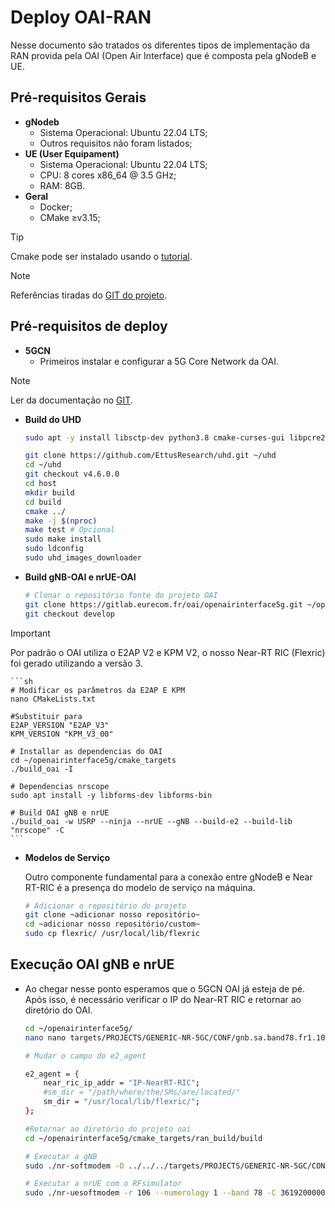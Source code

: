 # Deploy OAI-RAN

Nesse documento são tratados os diferentes tipos de implementação da RAN provida pela OAI (Open Air Interface) que é composta pela gNodeB e UE.

## Pré-requisitos Gerais
* **gNodeb**
    * Sistema Operacional: Ubuntu 22.04 LTS;
    * Outros requisitos não foram listados;
* **UE (User Equipament)**
    * Sistema Operacional: Ubuntu 22.04 LTS;
    * CPU: 8 cores x86_64 @ 3.5 GHz;
    * RAM: 8GB.
* **Geral**
    * Docker;
    * CMake &ge;v3.15;
> [!TIP]
> Cmake pode ser instalado usando o [tutorial](https://apt.kitware.com/).

> [!NOTE]
> Referências tiradas do [GIT do projeto](https://gitlab.eurecom.fr/oai/openairinterface5g/-/blob/develop/doc/NR_SA_Tutorial_OAI_nrUE.md).

## Pré-requisitos de deploy
* **5GCN** 
    * Primeiros instalar e configurar a 5G Core Network da OAI.
> [!NOTE]
> Ler da documentação no [GIT]().

* **Build do UHD**    
    ```sh
    sudo apt -y install libsctp-dev python3.8 cmake-curses-gui libpcre2-dev autoconf automake build-essential ccache cmake cpufrequtils doxygen ethtool g++ git inetutils-tools libboost-all-dev libncurses5 libncurses5-dev libusb-1.0-0 libusb-1.0-0-dev libusb-dev python3-dev python3-mako python3-numpy python3-requests python3-scipy python3-setuptools python3-ruamel.yaml

    git clone https://github.com/EttusResearch/uhd.git ~/uhd
    cd ~/uhd
    git checkout v4.6.0.0
    cd host
    mkdir build
    cd build
    cmake ../
    make -j $(nproc)
    make test # Opcional
    sudo make install
    sudo ldconfig
    sudo uhd_images_downloader

* **Build gNB-OAI e nrUE-OAI** 
    
    ```sh
    # Clonar o repositório fonte do projeto OAI
    git clone https://gitlab.eurecom.fr/oai/openairinterface5g.git ~/openairinterface5g
    git checkout develop
    ```

> [!IMPORTANT]    
> Por padrão o OAI utiliza o E2AP V2 e KPM V2, o nosso Near-RT RIC (Flexric) foi gerado utilizando a versão 3.

    ```sh
    # Modificar os parâmetros da E2AP E KPM
    nano CMakeLists.txt

    #Substituir para
    E2AP_VERSION "E2AP_V3"
    KPM_VERSION "KPM_V3_00"

    # Installar as dependencias do OAI
    cd ~/openairinterface5g/cmake_targets
    ./build_oai -I

    # Dependencias nrscope
    sudo apt install -y libforms-dev libforms-bin

    # Build OAI gNB e nrUE
    ./build_oai -w USRP --ninja --nrUE --gNB --build-e2 --build-lib "nrscope" -C
    ```

* **Modelos de Serviço**

    Outro componente fundamental para a conexão entre gNodeB e Near RT-RIC é a presença do modelo de serviço na máquina.

    ```sh
    # Adicionar o repositório do projeto
    git clone ~adicionar nosso repositório~
    cd ~adicionar nosso repositório/custom~
    sudo cp flexric/ /usr/local/lib/flexric 
    ``` 
## Execução OAI gNB e nrUE

* Ao chegar nesse ponto esperamos que o 5GCN OAI já esteja de pé. Após isso, é necessário verificar o IP do Near-RT RIC e retornar ao diretório do OAI.
    
    ```sh
    cd ~/openairinterface5g/
    nano nano targets/PROJECTS/GENERIC-NR-5GC/CONF/gnb.sa.band78.fr1.106PRB.usrpb210.conf

    # Mudar o campo do e2_agent

    e2_agent = {
        near_ric_ip_addr = "IP-NearRT-RIC";
        #sm_dir = "/path/where/the/SMs/are/located/"
        sm_dir = "/usr/local/lib/flexric/";
    };
    ```


    ```sh
    #Retornar ao diretório do projeto oai
    cd ~/openairinterface5g/cmake_targets/ran_build/build

    # Executar a gNB
    sudo ./nr-softmodem -O ../../../targets/PROJECTS/GENERIC-NR-5GC/CONF/gnb.sa.band78.fr1.106PRB.usrpb210.conf --gNBs.[0].min_rxtxtime 6 --rfsim --sa

    # Executar a nrUE com o RFsimulator
    sudo ./nr-uesoftmodem -r 106 --numerology 1 --band 78 -C 3619200000 --sa --uicc0.imsi 001010000000001 --rfsim

    ```
